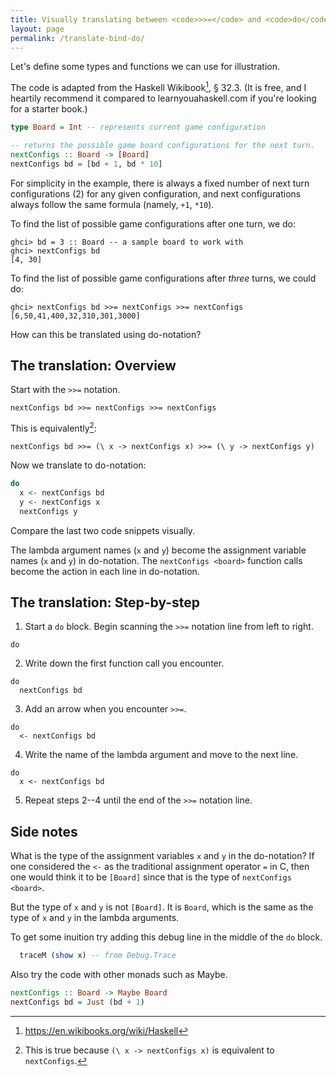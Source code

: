 ```yaml
---
title: Visually translating between <code>>>=</code> and <code>do</code>
layout: page
permalink: /translate-bind-do/
---
```


Let's define some types and functions we can use for illustration.

The code is adapted from the Haskell Wikibook[^1], § 32.3. (It is free,
and I heartily recommend it compared to learnyouahaskell.com if you're
looking for a starter book.)

```hs
type Board = Int -- represents current game configuration

-- returns the possible game board configurations for the next turn.
nextConfigs :: Board -> [Board]
nextConfigs bd = [bd + 1, bd * 10]
```

For simplicity in the example, there is always a fixed number of next
turn configurations (2) for any given configuration, and next
configurations always follow the same formula (namely, `+1`, `*10`).

To find the list of possible game configurations after one turn, we
do:

```
ghci> bd = 3 :: Board -- a sample board to work with
ghci> nextConfigs bd
[4, 30]
```

To find the list of possible game configurations after *three*
turns, we could do:

```
ghci> nextConfigs bd >>= nextConfigs >>= nextConfigs
[6,50,41,400,32,310,301,3000]
```

How can this be translated using do-notation?

## The translation: Overview

Start with the `>>=` notation.

```
nextConfigs bd >>= nextConfigs >>= nextConfigs
```

This is equivalently[^2]:

```
nextConfigs bd >>= (\ x -> nextConfigs x) >>= (\ y -> nextConfigs y)
```

Now we translate to do-notation:

```hs
do
  x <- nextConfigs bd
  y <- nextConfigs x
  nextConfigs y
```

Compare the last two code snippets visually.

The lambda argument names (`x` and `y`) become the assignment variable
names (`x` and `y`) in do-notation. The `nextConfigs <board>` function
calls become the action in each line in do-notation.

## The translation: Step-by-step

1. Start a `do` block. Begin scanning the `>>=` notation line from left
   to right.
```
do
```
2. Write down the first function call you encounter.
```
do
  nextConfigs bd
```
3. Add an arrow when you encounter `>>=`.
```
do
  <- nextConfigs bd
```
4. Write the name of the lambda argument and move to the next line.
```
do
  x <- nextConfigs bd
```
5. Repeat steps 2--4 until the end of the `>>=` notation line.

## Side notes

What is the type of the assignment variables `x` and `y` in the
do-notation? If one considered the `<-` as the traditional assignment
operator `=` in C, then one would think it to be `[Board]` since that is
the type of `nextConfigs <board>`.

But the type of `x` and `y` is not `[Board]`. It is `Board`, which is the
same as the type of `x` and `y` in the lambda arguments.

To get some inuition try adding this debug line in the middle of the
`do` block.

```hs
  traceM (show x) -- from Debug.Trace
```

Also try the code with other monads such as Maybe.

```hs
nextConfigs :: Board -> Maybe Board
nextConfigs bd = Just (bd + 1)
```

[^1]: https://en.wikibooks.org/wiki/Haskell
[^2]: This is true because `(\ x -> nextConfigs x)` is equivalent to `nextConfigs`.
